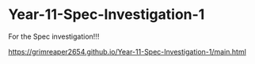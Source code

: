 # Year-11-Spec-Investigation-1
For the Spec investigation!!!

https://grimreaper2654.github.io/Year-11-Spec-Investigation-1/main.html
